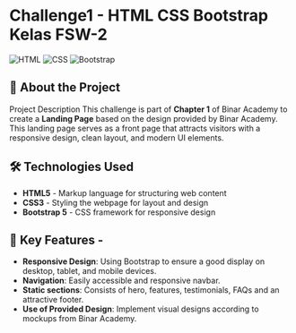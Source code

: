# Challenge1 - HTML CSS Bootstrap Kelas FSW-2

![HTML](https://img.shields.io/badge/HTML5-E34F26?style=for-the-badge&logo=html5&logoColor=white)
![CSS](https://img.shields.io/badge/CSS3-1572B6?style=for-the-badge&logo=css3&logoColor=white)
![Bootstrap](https://img.shields.io/badge/Bootstrap-563D7C?style=for-the-badge&logo=bootstrap&logoColor=white)

## 🚀 About the Project

Project Description This challenge is part of **Chapter 1** of Binar Academy to create a **Landing Page** based on the design provided by Binar Academy. This landing page serves as a front page that attracts visitors with a responsive design, clean layout, and modern UI elements.

## 🛠️ Technologies Used

- **HTML5** - Markup language for structuring web content
- **CSS3** - Styling the webpage for layout and design
- **Bootstrap 5** - CSS framework for responsive design

## 🎨 Key Features -
- **Responsive Design**: Using Bootstrap to ensure a good display on desktop, tablet, and mobile devices.
- **Navigation**: Easily accessible and responsive navbar.
- **Static sections**: Consists of hero, features, testimonials, FAQs and an attractive footer.
- **Use of Provided Design**: Implement visual designs according to mockups from Binar Academy.
